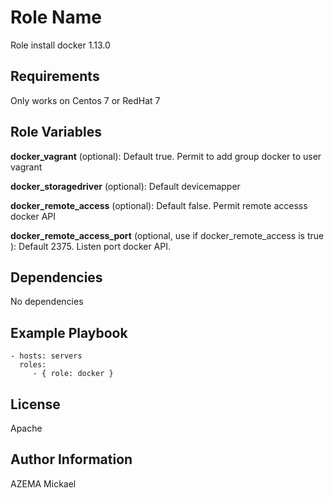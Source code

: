 Role Name
=========

Role install docker 1.13.0

Requirements
------------

Only works on Centos 7 or RedHat 7

Role Variables
--------------

**docker_vagrant** (optional): Default true. Permit to add group docker to user vagrant

**docker_storagedriver** (optional): Default devicemapper

**docker_remote_access** (optional): Default false. Permit remote accesss docker API

**docker_remote_access_port** (optional, use if docker_remote_access is true ): Default 2375. Listen port docker API.


Dependencies
------------

No dependencies

Example Playbook
----------------

    - hosts: servers
      roles:
         - { role: docker }

License
-------

Apache

Author Information
------------------

AZEMA Mickael
